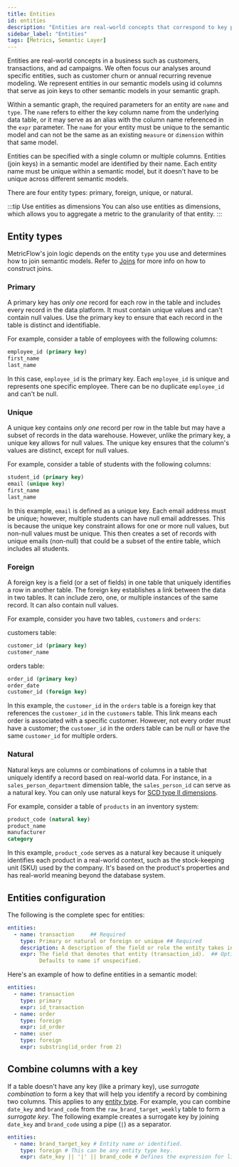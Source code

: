 ```yaml
---
title: Entities
id: entities
description: "Entities are real-world concepts that correspond to key parts of your business, such as customers, transactions, and ad campaigns."
sidebar_label: "Entities"
tags: [Metrics, Semantic Layer]
---
```


Entities are real-world concepts in a business such as customers, transactions, and ad campaigns. We often focus our analyses around specific entities, such as customer churn or annual recurring revenue modeling. We represent entities in our semantic models using id columns that serve as join keys to other semantic models in your semantic graph.

Within a semantic graph, the required parameters for an entity are `name` and `type`. The `name` refers to either the key column name from the underlying data table, or it may serve as an alias with the column name referenced in the `expr` parameter. The `name` for your entity must be unique to the semantic model and can not be the same as an existing `measure` or `dimension` within that same model.

Entities can be specified with a single column or multiple columns. Entities (join keys) in a semantic model are identified by their name. Each entity name must be unique within a semantic model, but it doesn't have to be unique across different semantic models. 

There are four entity types: primary, foreign, unique, or natural.

:::tip Use entities as dimensions
You can also use entities as dimensions, which allows you to aggregate a metric to the granularity of that entity.
:::

## Entity types

MetricFlow's join logic depends on the entity `type` you use and determines how to join semantic models. Refer to [Joins](/docs/build/join-logic) for more info on how to construct joins.

### Primary
A primary key has _only one_ record for each row in the table and includes every record in the data platform. It must contain unique values and can't contain null values. Use the primary key to ensure that each record in the table is distinct and identifiable.

For example, consider a table of employees with the following columns:

```sql
employee_id (primary key)
first_name
last_name
```
In this case, `employee_id` is the primary key. Each `employee_id` is unique and represents one specific employee. There can be no duplicate `employee_id` and can't be null.

### Unique
A unique key contains _only one_ record per row in the table but may have a subset of records in the data warehouse. However, unlike the primary key, a unique key allows for null values. The unique key ensures that the column's values are distinct, except for null values.

For example, consider a table of students with the following columns:

```sql
student_id (primary key)
email (unique key)
first_name
last_name
```

In this example, `email` is defined as a unique key. Each email address must be unique; however, multiple students can have null email addresses. This is because the unique key constraint allows for one or more null values, but non-null values must be unique. This then creates a set of records with unique emails (non-null) that could be a subset of the entire table, which includes all students.

### Foreign
A foreign key is a field (or a set of fields) in one table that uniquely identifies a row in another table. The foreign key establishes a link between the data in two tables.
It can include zero, one, or multiple instances of the same record. It can also contain null values.

For example, consider you have two tables, `customers` and `orders`:

customers table:

```sql
customer_id (primary key)
customer_name
```

orders table:

```sql
order_id (primary key)
order_date
customer_id (foreign key)
```

In this example, the `customer_id` in the `orders` table is a foreign key that references the `customer_id` in the `customers` table. This link means each order is associated with a specific customer. However, not every order must have a customer; the `customer_id` in the orders table can be null or have the same `customer_id` for multiple orders.

### Natural

Natural keys are columns or combinations of columns in a table that uniquely identify a record based on real-world data. For instance, in a `sales_person_department` dimension table, the `sales_person_id` can serve as a natural key. You can only use natural keys for [SCD type II dimensions](/docs/build/dimensions#scd-type-ii).

For example, consider a table of `products` in an inventory system:

```sql
product_code (natural key)
product_name
manufacturer
category
```

In this example, `product_code` serves as a natural key because it uniquely identifies each product in a real-world context, such as the stock-keeping unit (SKU) used by the company. It's based on the product's properties and has real-world meaning beyond the database system.

## Entities configuration

The following is the complete spec for entities:

<File name='models/marts/sem_semantic_model_name.yml'>
  
```yaml
entities:
  - name: transaction     ## Required
    type: Primary or natural or foreign or unique ## Required
    description: A description of the field or role the entity takes in this table ## Optional
    expr: The field that denotes that entity (transaction_id).  ## Optional
          Defaults to name if unspecified.
```

</File>

Here's an example of how to define entities in a semantic model:

<File name='models/marts/sem_semantic_model_name.yml'>
  
```yaml
entities:
  - name: transaction
    type: primary
    expr: id_transaction
  - name: order
    type: foreign
    expr: id_order
  - name: user
    type: foreign
    expr: substring(id_order from 2)
```

</File>


## Combine columns with a key

If a table doesn't have any key (like a primary key), use _surrogate combination_ to form a key that will help you identify a record by combining two columns. This applies to any [entity type](/docs//build/entities#entity-types). For example, you can combine `date_key` and `brand_code` from the `raw_brand_target_weekly` table to form a _surrogate key_. The following example creates a surrogate key by joining `date_key` and `brand_code` using a pipe (`|`) as a separator. 


<File name='models/marts/sem_semantic_model_name.yml'>
  
```yaml
entities:
  - name: brand_target_key # Entity name or identified.
    type: foreign # This can be any entity type key. 
    expr: date_key || '|' || brand_code # Defines the expression for linking fields to form the surrogate key.
```

</File>


